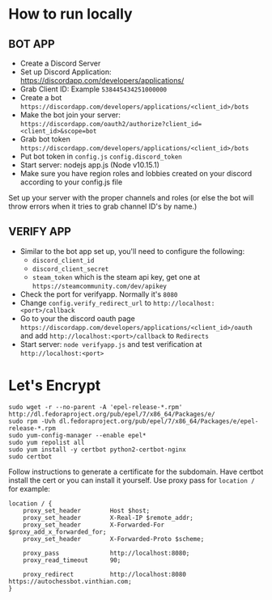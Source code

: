 How to run locally
==================
## BOT APP

- Create a Discord Server
- Set up Discord Application: https://discordapp.com/developers/applications/
- Grab Client ID: Example `538445434251000000`
- Create a bot `https://discordapp.com/developers/applications/<client_id>/bots`
- Make the bot join your server: `https://discordapp.com/oauth2/authorize?client_id=<client_id>&scope=bot`
- Grab bot token `https://discordapp.com/developers/applications/<client_id>/bots`
- Put bot token in `config.js` `config.discord_token`
- Start server: nodejs app.js (Node v10.15.1)
- Make sure you have region roles and lobbies created on your discord according to your config.js file

Set up your server with the proper channels and roles (or else the bot will throw errors when it tries to grab channel ID's by name.)

## VERIFY APP

- Similar to the bot app set up, you'll need to configure the following:
  - `discord_client_id`
  - `discord_client_secret`
  - `steam_token` which is the steam api key, get one at `https://steamcommunity.com/dev/apikey`
- Check the port for verifyapp. Normally it's `8080`
- Change `config.verify_redirect_url` to `http://localhost:<port>/callback`
- Go to your the discord oauth page `https://discordapp.com/developers/applications/<client_id>/oauth` and add `http://localhost:<port>/callback` to `Redirects`
- Start server: `node verifyapp.js` and test verification at `http://localhost:<port>`

Let's Encrypt
=============
```
sudo wget -r --no-parent -A 'epel-release-*.rpm' http://dl.fedoraproject.org/pub/epel/7/x86_64/Packages/e/
sudo rpm -Uvh dl.fedoraproject.org/pub/epel/7/x86_64/Packages/e/epel-release-*.rpm
sudo yum-config-manager --enable epel*
sudo yum repolist all
sudo yum install -y certbot python2-certbot-nginx
sudo certbot
```
Follow instructions to generate a certificate for the subdomain. Have certbot install the cert or you can install it yourself.
Use proxy pass for `location /` for example:
```
location / {
    proxy_set_header        Host $host;
    proxy_set_header        X-Real-IP $remote_addr;
    proxy_set_header        X-Forwarded-For $proxy_add_x_forwarded_for;
    proxy_set_header        X-Forwarded-Proto $scheme;

    proxy_pass              http://localhost:8080;
    proxy_read_timeout      90;

    proxy_redirect          http://localhost:8080 https://autochessbot.vinthian.com;
}
```
